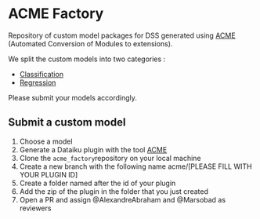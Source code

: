 # ACME Factory

Repository of custom model packages for DSS generated using [ACME](https://github.com/AlexandreAbraham/acme) (Automated Conversion of Modules to extensions).

We split the custom models into two categories : 
- [Classification](https://github.com/AlexandreAbraham/acme_factory/tree/main/Classification)
- [Regression](https://github.com/AlexandreAbraham/acme_factory/tree/main/Regression)

Please submit your models accordingly.

## Submit a custom model
1. Choose a model
2. Generate a Dataiku plugin with the tool [ACME](https://github.com/AlexandreAbraham/acme)
3. Clone the `acme_factory`repository on your local machine
4. Create a new branch with the following name acme/[PLEASE FILL WITH YOUR PLUGIN ID] 
5. Create a folder named after the id of your plugin
6. Add the zip of the plugin in the folder that you just created
7. Open a PR and assign @AlexandreAbraham and @Marsobad as reviewers
